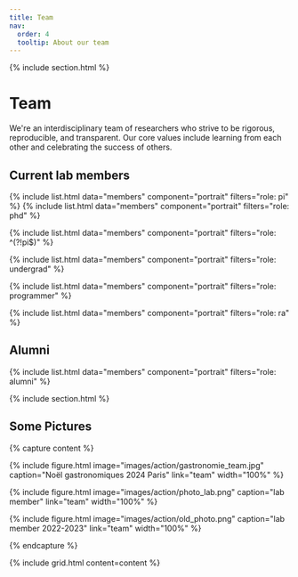 ```yaml
---
title: Team
nav:
  order: 4
  tooltip: About our team
---
```


{% include section.html %}

# <i class="fas fa-users"></i>Team

We're an interdisciplinary team of researchers who strive to be rigorous, reproducible, and transparent. Our core values include learning from each other and celebrating the success of others.

## Current lab members
{%
  include list.html
  data="members"
  component="portrait"
  filters="role: pi"
%}
{%
  include list.html
  data="members"
  component="portrait"
  filters="role: phd"
%}

{%
  include list.html
  data="members"
  component="portrait"
  filters="role: ^(?!pi$)"
%}

{%
  include list.html
  data="members"
  component="portrait"
  filters="role: undergrad"
%}

{%
  include list.html
  data="members"
  component="portrait"
  filters="role: programmer"
%}

{%
  include list.html
  data="members"
  component="portrait"
  filters="role: ra"
%}

## Alumni

{%
  include list.html
  data="members"
  component="portrait"
  filters="role: alumni"
%}

{% include section.html %}

## Some Pictures

{% capture content %}

{%
  include figure.html
  image="images/action/gastronomie_team.jpg"
  caption="Noël gastronomiques 2024 Paris"
  link="team"
  width="100%"
%}

{%
  include figure.html
  image="images/action/photo_lab.png"
  caption="lab member"
  link="team"
  width="100%"
%}

{%
  include figure.html
  image="images/action/old_photo.png"
  caption="lab member 2022-2023"
  link="team"
  width="100%"
%}

{% endcapture %}

{% include grid.html content=content %}
